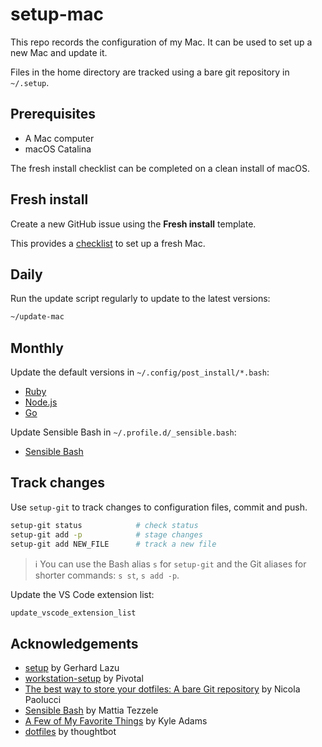# setup-mac

This repo records the configuration of my Mac. It can be used to set up a new
Mac and update it.

Files in the home directory are tracked using a bare git repository in `~/.setup`.

## Prerequisites

- A Mac computer
- macOS Catalina

The fresh install checklist can be completed on a clean install of macOS.

## Fresh install

Create a new GitHub issue using the **Fresh install** template.

This provides a [checklist](.github/ISSUE_TEMPLATE/fresh-install.md) to set up a fresh Mac.

## Daily

Run the update script regularly to update to the latest versions:

```bash
~/update-mac
```

## Monthly

Update the default versions in `~/.config/post_install/*.bash`:

- [Ruby](https://www.ruby-lang.org/en/)
- [Node.js](https://nodejs.org/en/)
- [Go](https://golang.org/dl/)

Update Sensible Bash in `~/.profile.d/_sensible.bash`:

- [Sensible Bash](https://github.com/mrzool/bash-sensible)

## Track changes

Use `setup-git` to track changes to configuration files, commit and push.

```bash
setup-git status            # check status
setup-git add -p            # stage changes
setup-git add NEW_FILE      # track a new file
```

> ℹ️ You can use the Bash alias `s` for `setup-git` and the Git aliases for shorter commands: `s st`, `s add -p`.

Update the VS Code extension list:

```bash
update_vscode_extension_list
```

## Acknowledgements

- [setup](https://github.com/gerhard/setup) by Gerhard Lazu
- [workstation-setup](https://github.com/pivotal/workstation-setup) by Pivotal
- [The best way to store your dotfiles: A bare Git repository](https://www.atlassian.com/git/tutorials/dotfiles) by Nicola Paolucci
- [Sensible Bash](https://github.com/mrzool/bash-sensible) by Mattia Tezzele
- [A Few of My Favorite Things](https://blog.testdouble.com/posts/2020-04-07-favorite-things/) by Kyle Adams
- [dotfiles](https://github.com/thoughtbot/dotfiles) by thoughtbot
